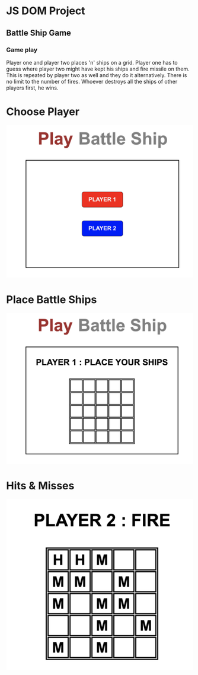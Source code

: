 # JS DOM Project
## Battle Ship Game

### Game play

Player one and player two places 'n' ships on a grid. Player one has to guess where player two might have kept his ships and fire missile on them. This is repeated by player two as well and they do it alternatively. There is no limit to the number of fires. Whoever destroys all the ships of other players first, he wins.

# Choose Player
![Choose player](https://github.com/manideep39/masai-sprint-2/blob/master/images/Screenshot%202020-06-06%20at%2011.38.44%20PM.png)

# Place Battle Ships
![place battle ships](https://github.com/manideep39/masai-sprint-2/blob/master/images/Screenshot%202020-06-06%20at%2011.40.58%20PM.png)

# Hits & Misses 
![hits and misses](https://github.com/manideep39/masai-sprint-2/blob/master/images/Screenshot%202020-06-06%20at%2011.40.14%20PM.png)
